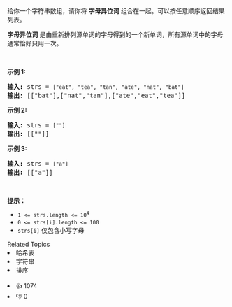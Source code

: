 <p>给你一个字符串数组，请你将 <strong>字母异位词</strong> 组合在一起。可以按任意顺序返回结果列表。</p>

<p><strong>字母异位词</strong> 是由重新排列源单词的字母得到的一个新单词，所有源单词中的字母通常恰好只用一次。</p>

<p>&nbsp;</p>

<p><strong>示例 1:</strong></p>

<pre>
<strong>输入:</strong> strs = <code>["eat", "tea", "tan", "ate", "nat", "bat"]</code>
<strong>输出: </strong>[["bat"],["nat","tan"],["ate","eat","tea"]]</pre>

<p><strong>示例 2:</strong></p>

<pre>
<strong>输入:</strong> strs = <code>[""]</code>
<strong>输出: </strong>[[""]]
</pre>

<p><strong>示例 3:</strong></p>

<pre>
<strong>输入:</strong> strs = <code>["a"]</code>
<strong>输出: </strong>[["a"]]</pre>

<p>&nbsp;</p>

<p><strong>提示：</strong></p>

<ul>
	<li><code>1 &lt;= strs.length &lt;= 10<sup>4</sup></code></li>
	<li><code>0 &lt;= strs[i].length &lt;= 100</code></li>
	<li><code>strs[i]</code>&nbsp;仅包含小写字母</li>
</ul>
<div><div>Related Topics</div><div><li>哈希表</li><li>字符串</li><li>排序</li></div></div><br><div><li>👍 1074</li><li>👎 0</li></div>